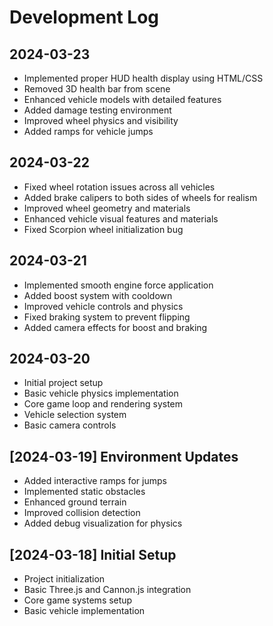 # Development Log

## 2024-03-23
- Implemented proper HUD health display using HTML/CSS
- Removed 3D health bar from scene
- Enhanced vehicle models with detailed features
- Added damage testing environment
- Improved wheel physics and visibility
- Added ramps for vehicle jumps

## 2024-03-22
- Fixed wheel rotation issues across all vehicles
- Added brake calipers to both sides of wheels for realism
- Improved wheel geometry and materials
- Enhanced vehicle visual features and materials
- Fixed Scorpion wheel initialization bug

## 2024-03-21
- Implemented smooth engine force application
- Added boost system with cooldown
- Improved vehicle controls and physics
- Fixed braking system to prevent flipping
- Added camera effects for boost and braking

## 2024-03-20
- Initial project setup
- Basic vehicle physics implementation
- Core game loop and rendering system
- Vehicle selection system
- Basic camera controls

## [2024-03-19] Environment Updates

- Added interactive ramps for jumps
- Implemented static obstacles
- Enhanced ground terrain
- Improved collision detection
- Added debug visualization for physics

## [2024-03-18] Initial Setup

- Project initialization
- Basic Three.js and Cannon.js integration
- Core game systems setup
- Basic vehicle implementation 